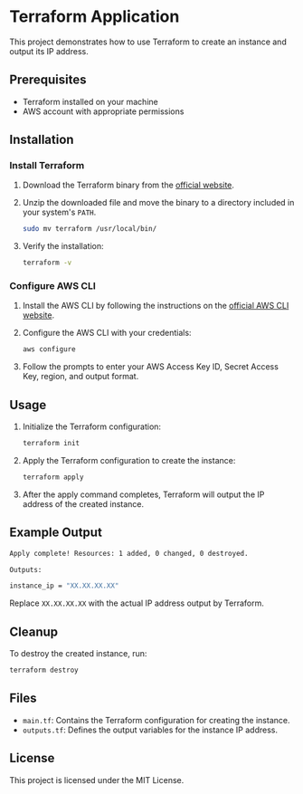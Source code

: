 # Terraform Application

This project demonstrates how to use Terraform to create an instance and output its IP address.

## Prerequisites
  
- Terraform installed on your machine
- AWS account with appropriate permissions

## Installation

### Install Terraform

1. Download the Terraform binary from the [official website](https://www.terraform.io/downloads.html).
2. Unzip the downloaded file and move the binary to a directory included in your system's `PATH`.

    ```sh
    sudo mv terraform /usr/local/bin/
    ```

3. Verify the installation:

    ```sh
    terraform -v
    ```

### Configure AWS CLI

1. Install the AWS CLI by following the instructions on the [official AWS CLI website](https://docs.aws.amazon.com/cli/latest/userguide/install-cliv2.html).
2. Configure the AWS CLI with your credentials:

    ```sh
    aws configure
    ```

3. Follow the prompts to enter your AWS Access Key ID, Secret Access Key, region, and output format.


## Usage

1. Initialize the Terraform configuration:

    ```sh
    terraform init
    ```

2. Apply the Terraform configuration to create the instance:

    ```sh
    terraform apply
    ```

3. After the apply command completes, Terraform will output the IP address of the created instance.

## Example Output

```sh
Apply complete! Resources: 1 added, 0 changed, 0 destroyed.

Outputs:

instance_ip = "XX.XX.XX.XX"
```

Replace `XX.XX.XX.XX` with the actual IP address output by Terraform.

## Cleanup

To destroy the created instance, run:

```sh
terraform destroy
```

## Files

- `main.tf`: Contains the Terraform configuration for creating the instance.
- `outputs.tf`: Defines the output variables for the instance IP address.

## License

This project is licensed under the MIT License.
